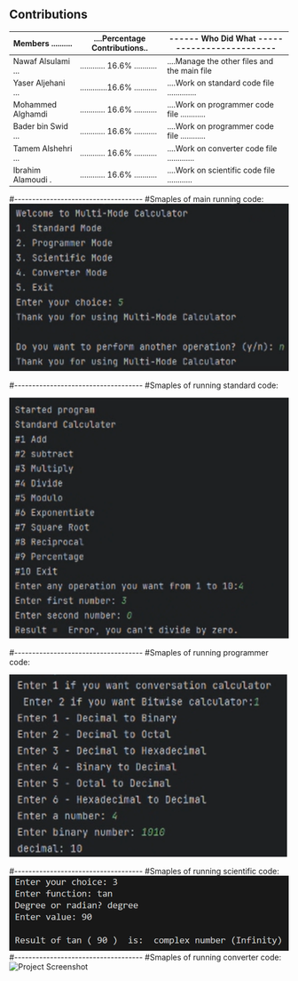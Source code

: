 ## Contributions

| Members ..........|....Percentage Contributions..|------ Who Did What -------------------------|
|-------------------|------------------------------|---------------------------------------------|
| Nawaf Alsulami ...|............ 16.6% ...........|....Manage the other files and the main file |
| Yaser Aljehani ...|.............16.6% ...........|....Work on standard code file ..............|
| Mohammed Alghamdi |............ 16.6% ...........|....Work on programmer code file ............|
| Bader bin Swid ...|............ 16.6% ...........|....Work on programmer code file ............|
| Tamem Alshehri ...|............ 16.6% ...........|....Work on converter code file .............|
| Ibrahim Alamoudi .|............ 16.6% ...........|....Work on scientific code file ............|

#------------------------------------
#Smaples of main running code:
![Project Screenshot](https://github.com/nalsulami0364-beep/TEAMC/blob/main/Screenshot_2025-10-16_174424.png?raw=true)


#------------------------------------
#Smaples of running standard code:

![Project Screenshot](https://github.com/nalsulami0364-beep/TEAMC/blob/main/Screenshot_2025-10-16_174533.png?raw=true)


#------------------------------------
#Smaples of running programmer code:

![Project Screenshot](https://github.com/nalsulami0364-beep/TEAMC/blob/main/Screenshot_2025-10-16_175101.png?raw=true)

#------------------------------------
#Smaples of running scientific code:
![Project Screenshot](https://github.com/nalsulami0364-beep/TEAMC/blob/main/Screenshot_2025-10-16_174747.png?raw=true)
#------------------------------------
#Smaples of running converter code:
![Project Screenshot](https://github.com/nalsulami0364-beep/TEAMC/blob/main)
